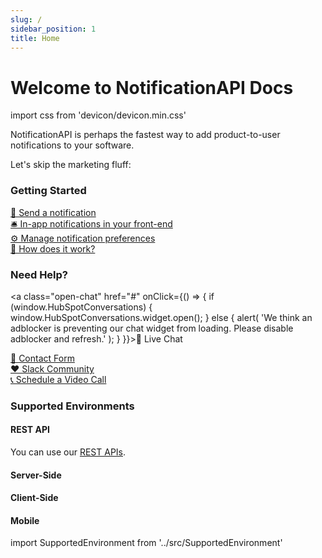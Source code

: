 ```yaml
---
slug: /
sidebar_position: 1
title: Home
---
```


# Welcome to NotificationAPI Docs

import css from 'devicon/devicon.min.css'

NotificationAPI is perhaps the fastest way to add product-to-user notifications to your software.

Let's skip the marketing fluff:

### Getting Started

[🚀 Send a notification ](quick-start/send-a-notification) <br/>
[🛎 In-app notifications in your front-end](quick-start/display-inapp-notifications) <br/>
[⚙️ Manage notification preferences](quick-start/manage-preferences) <br/>
[📄 How does it work?](quick-start/how-does-it-work)

### Need Help?

<a class="open-chat" href="#" onClick={() => {
if (window.HubSpotConversations) {
window.HubSpotConversations.widget.open();
} else {
alert(
'We think an adblocker is preventing our chat widget from loading. Please disable adblocker and refresh.'
);
}
}}>💬 Live Chat</a><br/>

[ 📧 Contact Form ](https://www.notificationapi.com/contact) <br/>
[ ❤️ Slack Community](https://join.slack.com/t/notificationapi-comm/shared_invite/zt-ygbwiyip-6eA~A8pxmhGZpk~B14BL7w)<br/>
[ 📞 Schedule a Video Call](https://calendly.com/notificationapi)

### Supported Environments

#### REST API

You can use our [REST APIs](reference/api).

#### Server-Side

<div style={{display: 'flex', flexWrap: 'wrap', columnGap: 64, rowGap: 32, marginBottom: 32}}>
    <SupportedEnvironment logo="devicon-nodejs-plain" name="Node.js" path="" />
    <SupportedEnvironment logo="devicon-typescript-plain" name="Typescript" path="" />
    <SupportedEnvironment logo="devicon-python-plain" name="Python" path="" />
    <SupportedEnvironment logo="devicon-php-plain" name="PHP" path="" />
    <SupportedEnvironment logo="devicon-go-original-wordmark" name="Go" path="" />
    <SupportedEnvironment logo="devicon-csharp-plain" name="C#" path="" />
    <SupportedEnvironment logo="devicon-ruby-plain" name="Ruby" path="" />
</div>

#### Client-Side

<div style={{display: 'flex', flexWrap: 'wrap', columnGap: 64, rowGap: 32, marginBottom: 32}}>
    <SupportedEnvironment  logo="devicon-react-plain" name="React" path="" />
    <SupportedEnvironment  logo="devicon-nextjs-plain" name="Next.js" path="" />
    <SupportedEnvironment  logo="devicon-javascript-plain" name="JavaScript" path="" />
    <SupportedEnvironment  logo="devicon-angularjs-plain" name="Angular" path="" />
    <SupportedEnvironment  logo="devicon-vuejs-plain" name="Vue" path="" />
</div>

#### Mobile

<div style={{display: 'flex', flexWrap: 'wrap', columnGap: 64, rowGap: 32, marginBottom: 32}}>
    <SupportedEnvironment  logo="devicon-apple-plain" name="iOS" path="" />
    <SupportedEnvironment logo="devicon-android-plain" name="Android" path="" />
</div>

import SupportedEnvironment from '../src/SupportedEnvironment'
